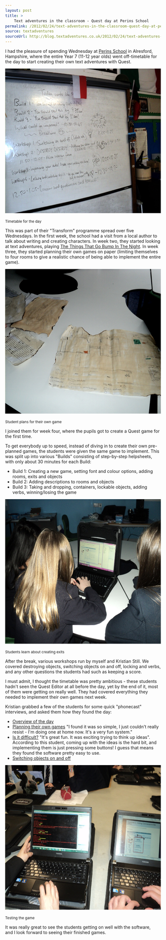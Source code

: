 ```yaml
---
layout: post
title: >
    Text adventures in the classroom - Quest day at Perins School
permalink: /2012/02/24/text-adventures-in-the-classroom-quest-day-at-perins-school
source: textadventures
sourceUrl: http://blog.textadventures.co.uk/2012/02/24/text-adventures-in-the-classroom-quest-day-at-perins-school/
---
```

I had the pleasure of spending Wednesday at <a href="http://www.perins.net/">Perins School</a> in Alresford, Hampshire, where the entire Year 7 (11-12 year olds) went off-timetable for the day to start creating their own text adventures with Quest.

<a href="/images/2012/textadventuresblog.files.wordpress.com-2012-02-dsc02158.jpg"><img class="size-full wp-image-1138" alt="Timetable for the day" src="/images/2012/textadventuresblog.files.wordpress.com-2012-02-dsc02158.jpg" width="625" height="468" /></a>

<small>Timetable for the day</small>

This was part of their "Transform" programme spread over five Wednesdays. In the first week, the school had a visit from a local author to talk about writing and creating characters. In week two, they started looking at text adventures, playing <a href="http://www.textadventures.co.uk/review/346/">The Things That Go Bump In The Night</a>. In week three, they started planning their own games on paper (limiting themselves to four rooms to give a realistic chance of being able to implement the entire game).

<a href="/images/2012/textadventuresblog.files.wordpress.com-2012-02-dsc02149.jpg"><img class="size-full wp-image-1137" alt="Student plans for their own game" src="/images/2012/textadventuresblog.files.wordpress.com-2012-02-dsc02149.jpg" width="625" height="468" /></a>

<small>Student plans for their own game</small>

I joined them for week four, where the pupils got to create a Quest game for the first time.

To get everybody up to speed, instead of diving in to create their own pre-planned games, the students were given the same game to implement. This was split up into various "Builds" consisting of step-by-step helpsheets, with only about 30 minutes for each Build:
<ul>
	<li>Build 1: Creating a new game, setting font and colour options, adding rooms, exits and objects</li>
	<li>Build 2: Adding descriptions to rooms and objects</li>
	<li>Build 3: Taking and dropping, containers, lockable objects, adding verbs, winning/losing the game</li>
</ul>

<a href="/images/2012/textadventuresblog.files.wordpress.com-2012-02-dsc02148.jpg"><img class="size-full wp-image-1136" alt="Students learn about creating exits" src="/images/2012/textadventuresblog.files.wordpress.com-2012-02-dsc02148.jpg" width="625" height="468" /></a>

<small>Students learn about creating exits</small>

After the break, various workshops run by myself and Kristian Still. We covered destroying objects, switching objects on and off, locking and verbs, and any other questions the students had such as keeping a score.

I must admit, I thought the timetable was pretty ambitious - these students hadn't seen the Quest Editor at all before the day, yet by the end of it, most of them were getting on really well. They had covered everything they needed to implement their own games next week.

Kristian grabbed a few of the students for some quick "phonecast" interviews, and asked them how they found the day:
<ul>
	<li><a href="http://www.kristianstill.co.uk/wordpress/2012/02/22/ipadio-quest-coding/">Overview of the day</a></li>
	<li><a href="http://www.kristianstill.co.uk/wordpress/2012/02/22/ipadio-quest-coders-of-the-quest/">Planning their own games</a> "I found it was so simple, I just couldn't really resist - I'm doing one at home now. It's a very fun system."</li>
	<li><a href="http://www.kristianstill.co.uk/wordpress/2012/02/22/ipadio-quest-overview/">Is it difficult?</a> "It's great fun. It was exciting trying to think up ideas". According to this student, coming up with the ideas is the hard bit, and implementing them is just pressing some buttons! I guess that means they found the software pretty easy to use.</li>
	<li><a href="http://www.kristianstill.co.uk/wordpress/2012/02/22/ipadio-switched/">Switching objects on and off</a></li>
</ul>

<a href="/images/2012/textadventuresblog.files.wordpress.com-2012-02-dsc02170.jpg"><img class="size-full wp-image-1139" alt="Testing the game" src="/images/2012/textadventuresblog.files.wordpress.com-2012-02-dsc02170.jpg" width="625" height="468" /></a>

<small>Testing the game</small>

It was really great to see the students getting on well with the software, and I look forward to seeing their finished games.